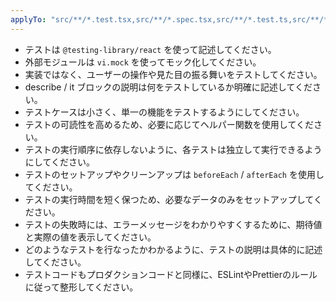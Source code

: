 ```yaml
---
applyTo: "src/**/*.test.tsx,src/**/*.spec.tsx,src/**/*.test.ts,src/**/*.spec.ts"
---
```


- テストは `@testing-library/react` を使って記述してください。
- 外部モジュールは `vi.mock` を使ってモック化してください。
- 実装ではなく、ユーザーの操作や見た目の振る舞いをテストしてください。
- describe / it ブロックの説明は何をテストしているか明確に記述してください。
- テストケースは小さく、単一の機能をテストするようにしてください。
- テストの可読性を高めるため、必要に応じてヘルパー関数を使用してください。
- テストの実行順序に依存しないように、各テストは独立して実行できるようにしてください。
- テストのセットアップやクリーンアップは `beforeEach` / `afterEach` を使用してください。
- テストの実行時間を短く保つため、必要なデータのみをセットアップしてください。
- テストの失敗時には、エラーメッセージをわかりやすくするために、期待値と実際の値を表示してください。
- どのようなテストを行なったかわかるように、テストの説明は具体的に記述してください。
- テストコードもプロダクションコードと同様に、ESLintやPrettierのルールに従って整形してください。
